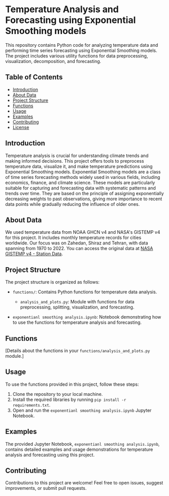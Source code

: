 # Temperature Analysis and Forecasting using Exponential Smoothing models

This repository contains Python code for analyzing temperature data and performing time series forecasting using Exponential Smoothing models. The project includes various utility functions for data preprocessing, visualization, decomposition, and forecasting.

## Table of Contents

- [Introduction](#introduction)
- [About Data](#about-data)
- [Project Structure](#project-structure)
- [Functions](#functions)
- [Usage](#usage)
- [Examples](#examples)
- [Contributing](#contributing)
- [License](#license)

## Introduction

Temperature analysis is crucial for understanding climate trends and making informed decisions. This project offers tools to preprocess temperature data, visualize it, and make temperature predictions using Exponential Smoothing models.
Exponential Smoothing models are a class of time series forecasting methods widely used in various fields, including economics, finance, and climate science. These models are particularly suitable for capturing and forecasting data with systematic patterns and trends over time. They are based on the principle of assigning exponentially decreasing weights to past observations, giving more importance to recent data points while gradually reducing the influence of older ones.

## About Data
We used temperature data from NOAA GHCN v4 and NASA's GISTEMP v4 for this project. It includes monthly temperature records for cities worldwide. Our focus was on Zahedan, Shiraz and Tehran, with data spanning from 1970 to 2022.
You can access the original data at [NASA GISTEMP v4 - Station Data](https://data.giss.nasa.gov/gistemp/station_data_v4_globe/).

## Project Structure

The project structure is organized as follows:

- `functions/`: Contains Python functions for temperature data analysis.
  - `analysis_and_plots.py`: Module with functions for data preprocessing, splitting, visualization, and forecasting.
  
-  `exponentianl smoothing analysis.ipynb`: Notebook demonstrating how to use the functions for temperature analysis and forecasting.
  
## Functions

[Details about the functions in your `functions/analysis_and_plots.py` module.]

## Usage

To use the functions provided in this project, follow these steps:

1. Clone the repository to your local machine.
2. Install the required libraries by running `pip install -r requirements.txt`.
3. Open and run the `exponentianl smoothing analysis.ipynb` Jupyter Notebook.

## Examples

The provided Jupyter Notebook, `exponentianl smoothing analysis.ipynb`, contains detailed examples and usage demonstrations for temperature analysis and forecasting using this project.

## Contributing

Contributions to this project are welcome! Feel free to open issues, suggest improvements, or submit pull requests.

